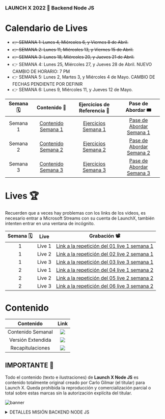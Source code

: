 ### LAUNCH X 2022 🚀 Backend Node JS

# Calendario de Lives

- ~~👉 SEMANA 1: Lunes 4, Miércoles 6, y Viernes 8 de Abril.~~
- ~~👉 SEMANA 2: Lunes 11, Miércoles 13, y Viernes 15 de Abril.~~
- ~~👉 SEMANA 3: Lunes 18, Miércoles 20, y Jueves 21 de Abril.~~
- 👉 SEMANA 4: Lunes 25, Miércoles 27, y Jueves 28 de Abril. NUEVO CAMBIO DE HORARIO: 7 PM 
- 👉 SEMANA 5: Lunes 2, Martes 3, y Miércoles 4 de Mayo. CAMBIO DE FECHAS PENDIENTE POR DEFINIR
- 👉 SEMANA 6: Lunes 9, Miércoles 11, y Jueves 12 de Mayo.

| Semana 🗓 | Contenido 📕 | Ejercicios de Referencia 🧪| Pase de Abordar 🎟 |
|:---:|:---:|:---:|:---:|
|Semana 1|[Contenido Semana 1](https://github.com/LaunchX-InnovaccionVirtual/MissionNodeJS/blob/main/semanas/semana_1.md)| [Ejercicios Semana 1](examples/week1) | [Pase de Abordar Semana 1](https://user-images.githubusercontent.com/17634377/161416220-9c68ef3c-8e40-41f9-8963-556d73cb06f4.png) |
|Semana 2|[Contenido Semana 2](https://github.com/LaunchX-InnovaccionVirtual/MissionNodeJS/blob/main/semanas/semana_2.md)| [Ejercicios Semana 2](examples/week2) | [Pase de Abordar Semana 2](https://user-images.githubusercontent.com/17634377/162657031-9bc84e26-2bb3-4040-a66c-dc6ffc3d8522.PNG) 
|Semana 3|[Contenido Semana 3](https://github.com/LaunchX-InnovaccionVirtual/MissionNodeJS/blob/main/semanas/semana_3.md) | [Ejercicios Semana 3](examples/week3) | [Pase de Abordar Semana 3](https://user-images.githubusercontent.com/17634377/163835009-edbe80aa-55ac-45e3-8c89-ae846db25b9d.png)|  

# Lives 🏆

Recuerden que a veces hay problemas con los links de los videos, es necesario entrar a Microsoft Streams con su cuenta de LaunchX, también intenten entrar en una ventana de incógnito.

| Semana 🗓 | Live | Grabación 📽 |
|:---:|:---:|:---:|
| 1 | Live 1 | [Link a la repetición del 01 live 1 semana 1](https://web.microsoftstream.com/video/2de8195c-44bc-40eb-b479-daa19f3bb9da) |
| 1 | Live 2 | [Link a la repetición del 02 live 2 semana 1](https://web.microsoftstream.com/video/9aa05932-d8c8-4871-8610-3688d17c47b4) |
| 1 | Live 3 | [Link a la repetición del 03 live 3 semana 1](https://web.microsoftstream.com/video/cc0875d3-f614-4752-a9a0-b2eee9a0b361)|
| 2 | Live 1 | [Link a la repetición del 04 live 1 semana 2](https://web.microsoftstream.com/video/1442112b-32f0-4b33-82e8-15c0f6bdfec2) |
| 2 | Live 2 | [Link a la repetición del 05 live 2 semana 2](https://web.microsoftstream.com/video/dfac9fde-d43d-470c-839c-1af35993b7d6) |
| 2 | Live 3 | [Link a la repetición del 06 live 3 semana 2](https://web.microsoftstream.com/video/4e39293b-e796-4471-9f24-355682c93bee)|

# Contenido

| Contenido | Link |
|:---:|:---:|
|Contenido Semanal | <a href="https://github.com/LaunchX-InnovaccionVirtual/MissionNodeJS/tree/main/semanas" target="_blank"><img src="https://img.shields.io/badge/🔗link-CONTENIDOSEMANAL-blue?style=for-the-badge"></a> |
|Versión Extendida |  <a href="https://github.com/LaunchX-InnovaccionVirtual/MissionNodeJS/tree/main/version_extendida" target="_blank"><img src="https://img.shields.io/badge/🔗link-VERSIONEXTENDIDA-red?style=for-the-badge"></a> |
|Recapitulaciones| <a href="https://github.com/LaunchX-InnovaccionVirtual/MissionNodeJS/blob/main/recapitulaciones.md" target="_blank"><img src="https://img.shields.io/badge/🔗link-RECAPITULACIONES-green?style=for-the-badge"></a> |

## IMPORTANTE 🛑

Todo el contenido (texto e ilustraciones) de **Launch X Node JS** es contenido totalmente original creado por Carlo Gilmar (el titular) para Launch X. Queda prohibida la reproducción y comercialización parcial o total sobre estas marcas sin la autorización explícita del titular.

![banner](https://user-images.githubusercontent.com/17634377/155241139-a345385a-7528-4aab-ae9a-9ed094d39250.png)

<details>
<summary>  DETALLES MISIÓN BACKEND NODE JS </summary>

 <br>

 ## Hola Explorers 👋

En este repositorio encontrarás las referencias al material que estaremos desarrollando conjuntamente. Este será nuestro espacio de referencia para todo el acompañamiento.

``` markdown
**IMPORTANTE** 🚨

ES NECESARIO QUE REVISES EL CONTENIDO DE CADA SEMANA Y ASISTAS A LAS SESIONES DE LIVES, O BIEN VEAS LA REPETICIÓN.

ESTE ACOMPAÑAMIENTO ESTA DISEÑADO PARA SER UN COMPLEMENTO ENTRE PRÁCTICA Y MENTORÍA. 🤝
```

## 🚀 ¿Qué haremos semana a semana?
Revisaremos JUNTOS un conjunto de temas y prácticas para desarrollar entre explorers y mission commander. Encontrarás un link al contenido correspondiente a la semana de trabajo, ahí tendrás algunos puntos por desarrollar e investigar que te ayudarán a ir familiarizándote con Node JS. Pero descuida, no estarás solo, ya que este mismo contenido será desarrollado en los lives.

## Recapitulaciones: Issues
Semana a semana tendremos nuestras sesiones de lives, todas las notas que vayan saliendo así como las referencias y preguntas frecuentes las estaremos guardando en un **ISSUE**. En la primera sesión de mentoría tu **mission commander 😁** abrirá un issue para toda la semana, él agregará las notas pertinentes relativas a las tres mentorías de la semana.

Al finalizar la semana podrás consultar este issue para ver todos los apuntes que salieron durante las llamadas y así puedas recapitular todo el contenido, o bien si te pierdes las sesiones en vivo, además de ver las grabaciones, podrás guiarte de estas notas.

## 📞 ¿Qué haremos en las mentorías?
Tomaremos como punto de partida la Weekly Mission para irla desarrollando paso a paso para que así tengas una guía de cómo resolverla y qué puntos tomar en cuenta. Hay mucho contenido por aprender, por lo que hemos diseñado que esta experiencia sea complementaria entre la práctica y las mentorías. Por cada Weekly Mission tendrás 3 mentorías. Es requisito indispensable entrar a cada una o ver la repetición. 🚨

## Workbook ⭐️

¿Cómo crear un workbook?

El **workbook** será nuestra bitácora de viaje, en él vamos a guardar nuestras experiencias de aprendizaje, te cuento como realizarlo:

1. Toma 5 hojas blancas tamaño carta.
2. Dobla cada una por la mitad.
3. Junta todas las hojas dobladas y crea un cuadernillo.
4. Opcionalmente puedes descargar e imprimir la carátula que diseñé para ti: [DESCARGAR CARÁTULA](https://user-images.githubusercontent.com/17634377/156294681-a7d2feb4-d41e-464f-9dbf-0fbc781aa056.png)
5. Es importante resaltar que deben ser 5 hojas. Si llegas a llenar todas las hojas disponibles, podrás crear otro workbook.

![Ilustración_sin_título 2](https://user-images.githubusercontent.com/17634377/161416140-571a4fa3-63d0-43e6-bd9d-342d8b9b5979.png)

## ⁉️ Dudas y preguntas: GitHub Discussions

Estaremos usando **GitHub Discussions** en este repositorio para escribir las dudas y preguntas que tengan a lo largo de nuestro camino.

## Nos vemos muy pronto 🚀

En verdad estoy muy emocionado por ser tu Mission Commander y compartir muchas aventuras, espero notes los detalles que he agregado, como por ejemplo las ilustraciones que he hecho completamente originales para este proyecto:

 <a href="https://user-images.githubusercontent.com/17634377/161416220-9c68ef3c-8e40-41f9-8963-556d73cb06f4.png" target="_blank"><img src="https://img.shields.io/badge/🔗link-PASEDEABORDAR-green?style=for-the-badge"></a>

Si llegaste hasta este punto dale Star ⭐️ a este repo y ve a la parte de Discussions de este repo.

</details>

